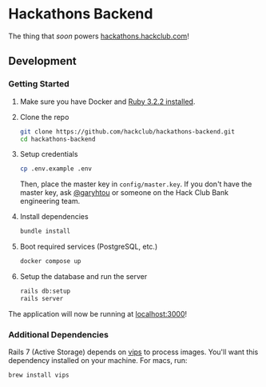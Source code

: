 # Hackathons Backend

The thing that *soon* powers [hackathons.hackclub.com](https://hackathons.hackclub.com)!

## Development

### Getting Started

1. Make sure you have Docker and [Ruby 3.2.2 installed](https://www.digitalocean.com/community/tutorials/how-to-install-ruby-on-rails-with-rbenv-on-ubuntu-22-04#step-1-install-rbenv-and-dependencies).

2. Clone the repo

    ```sh
    git clone https://github.com/hackclub/hackathons-backend.git
    cd hackathons-backend
    ```

3. Setup credentials

   ```sh
   cp .env.example .env
   ```

   Then, place the master key in `config/master.key`. If you don't have the
   master key, ask [@garyhtou](https://garytou.com) or someone on the Hack Club
   Bank engineering team.

4. Install dependencies

    ```sh
    bundle install
    ```

5. Boot required services (PostgreSQL, etc.)

    ```sh
    docker compose up
    ```

6. Setup the database and run the server

   ```sh
   rails db:setup
   rails server
   ```

The application will now be running at [localhost:3000](http://localhost:3000)!

### Additional Dependencies

Rails 7 (Active Storage) depends on [vips](https://libvips.github.io/libvips/) to process images. You'll want this
dependency installed on your machine. For macs, run:

```sh
brew install vips
```
